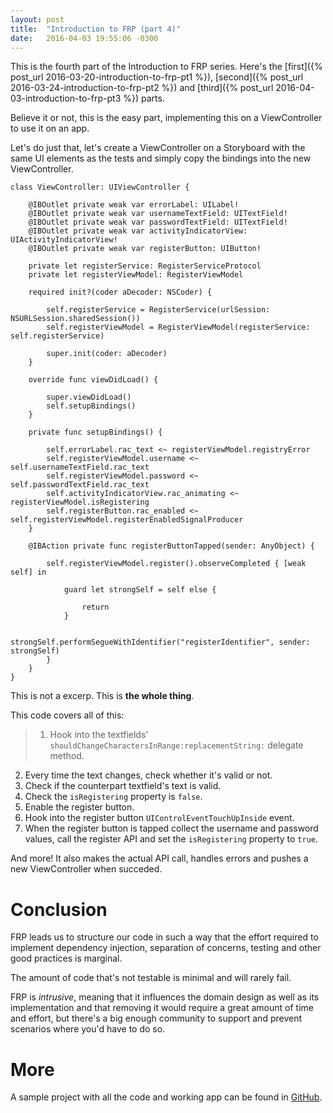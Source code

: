 ```yaml
---
layout: post
title:  "Introduction to FRP (part 4)"
date:   2016-04-03 19:55:06 -0300
---
```


This is the fourth part of the Introduction to FRP series. Here's the [first]({% post_url 2016-03-20-introduction-to-frp-pt1 %}), [second]({% post_url 2016-03-24-introduction-to-frp-pt2 %}) and [third]({% post_url 2016-04-03-introduction-to-frp-pt3 %}) parts.

Believe it or not, this is the easy part, implementing this on a ViewController to use it on an app.

Let's do just that, let's create a ViewController on a Storyboard with the same UI elements as the tests and simply copy the bindings into the new ViewController.

    class ViewController: UIViewController {

        @IBOutlet private weak var errorLabel: UILabel!
        @IBOutlet private weak var usernameTextField: UITextField!
        @IBOutlet private weak var passwordTextField: UITextField!
        @IBOutlet private weak var activityIndicatorView: UIActivityIndicatorView!
        @IBOutlet private weak var registerButton: UIButton!
        
        private let registerService: RegisterServiceProtocol
        private let registerViewModel: RegisterViewModel

        required init?(coder aDecoder: NSCoder) {

            self.registerService = RegisterService(urlSession: NSURLSession.sharedSession())
            self.registerViewModel = RegisterViewModel(registerService: self.registerService)

            super.init(coder: aDecoder)
        }
        
        override func viewDidLoad() {
            
            super.viewDidLoad()
            self.setupBindings()
        }
        
        private func setupBindings() {
            
            self.errorLabel.rac_text <~ registerViewModel.registryError
            self.registerViewModel.username <~ self.usernameTextField.rac_text
            self.registerViewModel.password <~ self.passwordTextField.rac_text
            self.activityIndicatorView.rac_animating <~ registerViewModel.isRegistering
            self.registerButton.rac_enabled <~ self.registerViewModel.registerEnabledSignalProducer
        }
        
        @IBAction private func registerButtonTapped(sender: AnyObject) {
            
            self.registerViewModel.register().observeCompleted { [weak self] in
                
                guard let strongSelf = self else {
                    
                    return
                }
                
                strongSelf.performSegueWithIdentifier("registerIdentifier", sender: strongSelf)
            }
        }
    }

This is not a excerp. This is **the whole thing**.

This code covers all of this:
  
> 1. Hook into the textfields' `shouldChangeCharactersInRange:replacementString:` delegate method.  
2. Every time the text changes, check whether it's valid or not.  
3. Check if the counterpart textfield's text is valid.  
4. Check the `isRegistering` property is `false`.  
5. Enable the register button.  
6. Hook into the register button `UIControlEventTouchUpInside` event.  
7. When the register button is tapped collect the username and password values, call the register API and set the `isRegistering` property to `true`.

And more! It also makes the actual API call, handles errors and pushes a new ViewController when succeded.

# Conclusion

FRP leads us to structure our code in such a way that the effort required to implement dependency injection, separation of concerns, testing and other good practices is marginal. 

The amount of code that's not testable is minimal and will rarely fail.

FRP is *intrusive*, meaning that it influences the domain design as well as its implementation and that removing it would require a great amount of time and effort, but there's a big enough community to support and prevent scenarios where you'd have to do so.

# More
A sample project with all the code and working app can be found in [GitHub](https://github.com/marianoabdala/Introduction-to-FRP).